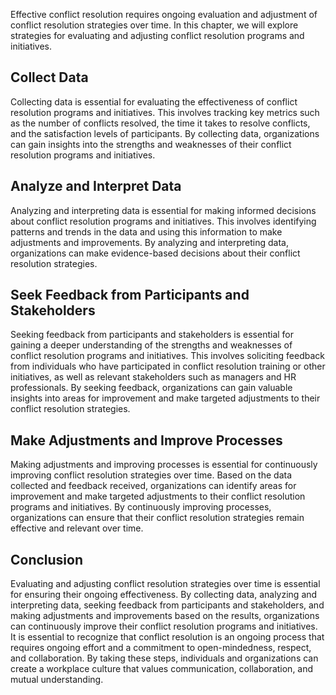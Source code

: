 
Effective conflict resolution requires ongoing evaluation and adjustment of conflict resolution strategies over time. In this chapter, we will explore strategies for evaluating and adjusting conflict resolution programs and initiatives.

Collect Data
------------

Collecting data is essential for evaluating the effectiveness of conflict resolution programs and initiatives. This involves tracking key metrics such as the number of conflicts resolved, the time it takes to resolve conflicts, and the satisfaction levels of participants. By collecting data, organizations can gain insights into the strengths and weaknesses of their conflict resolution programs and initiatives.

Analyze and Interpret Data
--------------------------

Analyzing and interpreting data is essential for making informed decisions about conflict resolution programs and initiatives. This involves identifying patterns and trends in the data and using this information to make adjustments and improvements. By analyzing and interpreting data, organizations can make evidence-based decisions about their conflict resolution strategies.

Seek Feedback from Participants and Stakeholders
------------------------------------------------

Seeking feedback from participants and stakeholders is essential for gaining a deeper understanding of the strengths and weaknesses of conflict resolution programs and initiatives. This involves soliciting feedback from individuals who have participated in conflict resolution training or other initiatives, as well as relevant stakeholders such as managers and HR professionals. By seeking feedback, organizations can gain valuable insights into areas for improvement and make targeted adjustments to their conflict resolution strategies.

Make Adjustments and Improve Processes
--------------------------------------

Making adjustments and improving processes is essential for continuously improving conflict resolution strategies over time. Based on the data collected and feedback received, organizations can identify areas for improvement and make targeted adjustments to their conflict resolution programs and initiatives. By continuously improving processes, organizations can ensure that their conflict resolution strategies remain effective and relevant over time.

Conclusion
----------

Evaluating and adjusting conflict resolution strategies over time is essential for ensuring their ongoing effectiveness. By collecting data, analyzing and interpreting data, seeking feedback from participants and stakeholders, and making adjustments and improvements based on the results, organizations can continuously improve their conflict resolution programs and initiatives. It is essential to recognize that conflict resolution is an ongoing process that requires ongoing effort and a commitment to open-mindedness, respect, and collaboration. By taking these steps, individuals and organizations can create a workplace culture that values communication, collaboration, and mutual understanding.
